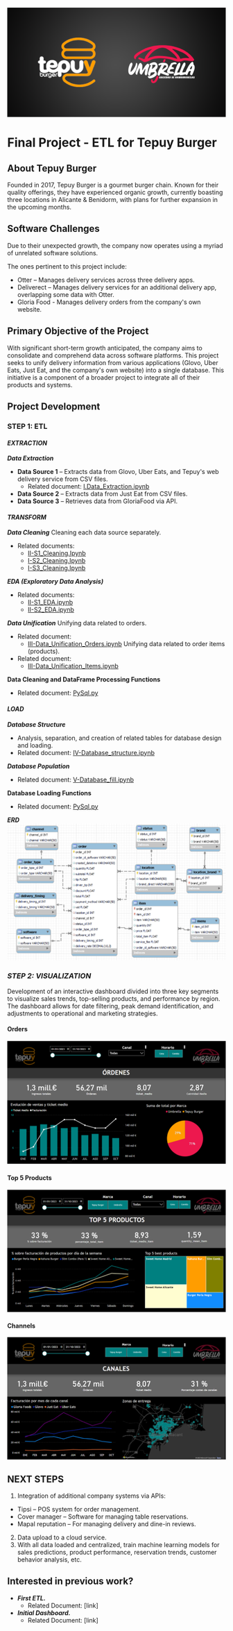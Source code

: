 <p width="80%" align="center">
  <img src="img/head_readme.png" alt="Tepuy Logo">
</p>

# Final Project - ETL for Tepuy Burger

## **About Tepuy Burger**
Founded in 2017, Tepuy Burger is a gourmet burger chain. Known for their quality offerings, they have experienced organic growth, currently boasting three locations in Alicante & Benidorm, with plans for further expansion in the upcoming months.

## **Software Challenges**
Due to their unexpected growth, the company now operates using a myriad of unrelated software solutions.

The ones pertinent to this project include:

- Otter – Manages delivery services across three delivery apps.
- Deliverect – Manages delivery services for an additional delivery app, overlapping some data with Otter.
- Gloria Food - Manages delivery orders from the company's own website.

## **Primary Objective of the Project**
With significant short-term growth anticipated, the company aims to consolidate and comprehend data across software platforms. This project seeks to unify delivery information from various applications (Glovo, Uber Eats, Just Eat, and the company's own website) into a single database. This initiative is a component of a broader project to integrate all of their products and systems.

## **Project Development**
### STEP 1: ETL
#### *EXTRACTION*
***Data Extraction***
- **Data Source 1** – Extracts data from Glovo, Uber Eats, and Tepuy's web delivery service from CSV files.
  - Related document: [I.Data_Extraction.ipynb](https://github.com/jomariapc/ETL_Project/blob/main/src/Jupyter_Notebook/I.Data_Extraction.ipynb)
- **Data Source 2** – Extracts data from Just Eat from CSV files.
- **Data Source 3** – Retrieves data from GloriaFood via API.

#### *TRANSFORM*
***Data Cleaning***
  Cleaning each data source separately.
- Related documents:  
    - [II-S1_Cleaning.Ipynb]() 
    - [I-S2_Cleaning.Ipynb]()
    - [I-S3_Cleaning.Ipynb]()

***EDA (Exploratory Data Analysis)***
- Related documents: 
  - [II-S1_EDA.ipynb]()
  - [II-S2_EDA.ipynb]()

***Data Unification***
Unifying data related to orders.
- Related document: 
  - [III-Data_Unification_Orders.ipynb]()
Unifying data related to order items (products).
- Related document: 
  - [III-Data_Unification_Items.ipynb]()

**Data Cleaning and DataFrame Processing Functions**
- Related document: [PySql.py]()

#### *LOAD*
***Database Structure***
- Analysis, separation, and creation of related tables for database design and loading.
- Related document: [IV-Database_structure.ipynb]()

***Database Population***
- Related document: [V-Database_fill.ipynb]()

**Database Loading Functions**
- Related document: [PySql.py]()

***ERD***
![ERD Image](/img/ERD.png)

### ***STEP 2: VISUALIZATION***

Development of an interactive dashboard divided into three key segments to visualize sales trends, top-selling products, and performance by region. The dashboard allows for date filtering, peak demand identification, and adjustments to operational and marketing strategies.

#### Orders
![Orders](/img/Dashboard/ordenes.png)

#### Top 5 Products
![Products](/img/Dashboard/productos.png)

#### Channels
![Channels](/img/Dashboard/canales.png)

## NEXT STEPS

1. Integration of additional company systems via APIs:
- Tipsi – POS system for order management.
- Cover manager – Software for managing table reservations.
- Mapal reputation – For managing delivery and dine-in reviews.
2. Data upload to a cloud service.
3. With all data loaded and centralized, train machine learning models for sales predictions, product performance, reservation trends, customer behavior analysis, etc.

## Interested in previous work?
- ***First ETL.***
  - Related Document: [link]
- ***Initial Dashboard.***
  - Related Document: [link]

